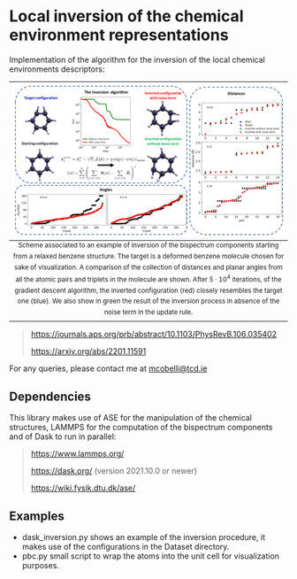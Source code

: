 # Local inversion of the chemical environment representations
Implementation of the algorithm for the inversion of the local chemical environments descriptors:

| <img src="./inversion_scheme.png" width=700 > |
|:--:|
| <sup> Scheme associated to an example of inversion of the bispectrum components starting from a relaxed benzene structure. The target is a deformed benzene molecule chosen for sake of visualization. A comparison of the collection of distances and planar angles from all the atomic pairs and triplets in the molecule are shown. After $5·10^4$ iterations, of the gradient descent algorithm, the inverted configuration (red) closely resembles the target one (blue). We also show in green the result of the inversion process in absence of the noise term in the update rule. </sup>|

> https://journals.aps.org/prb/abstract/10.1103/PhysRevB.106.035402
> 
> https://arxiv.org/abs/2201.11591

For any queries, please contact me at mcobelli@tcd.ie

## Dependencies

This library makes use of ASE for the manipulation of the chemical structures, LAMMPS for the computation of the bispectrum components and of Dask to run in parallel:

> https://www.lammps.org/
> 
> https://dask.org/ (version 2021.10.0 or newer)
> 
> https://wiki.fysik.dtu.dk/ase/

## Examples

- dask_inversion.py shows an example of the inversion procedure, it makes use of the configurations in the Dataset directory.
- pbc.py small script to wrap the atoms into the unit cell for visualization purposes.
